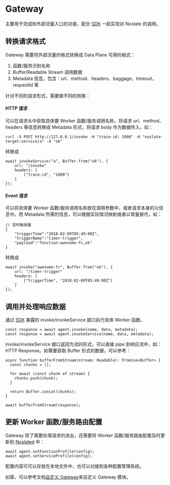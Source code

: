 # Gateway
主要用于完成和外部流量入口的对接，配合 [SDK](noslate_workers/references/sdk.md) 一起实现对 Noslate 的调用。

## 转换请求格式
Gateway 需要将外部流量的格式转换成 Data Plane 可用的格式：
1. 函数/服务识别名称
2. Buffer/Readable Stream 调用数据
3. Metadata 信息，包含：url、method、headers、baggage，timeout，requestId 等

针对不同的请求形式，需要做不同的转换：

#### HTTP 请求
可以在请求头中获取具体要 Worker 函数/服务调用名称，将请求 url、method、headers 等信息转换成 Metadata 形式，将请求 body 作为数据传入，如：
```
curl -X POST http://127.0.0.1/invoke -H "trace-id: 1000" -H "noslate-target:service|a" -d "ok"
```
转换成
```
await invokeService("a", Buffer.from("ok"), {
    url: "/invoke"
    headers: [
        ["trace-id", "1000"]
    ]
});
```

#### Event 请求
可以将具体要 Worker 函数/服务调用名称放在调用参数中，或者请求本身的元信息中。而 Metadata 所需的信息，可以根据实际情况映射或者以常量替代，如：
```
// 定时触发器
{
    "triggerTime":"2018-02-09T05:49:00Z",
    "triggerName":"timer-trigger",
    "payload":"function:awesome-fc,ok"
}            
```
转换成
```
await invoke("awesome-fc", Buffer.from("ok"), {
    url: "/timer-trigger"
    headers: [
        ["triggerTime", "2018-02-09T05:49:00Z"]
    ]
});
```

## 调用并处理响应数据
通过 [SDK](noslate_workers/references/sdk.md) 暴露的 invoke/invokeService 接口执行具体 Worker 函数。

```
const response = await agent.invoke(name, data, metadata);
const response = await agent.invokeService(name, data, metadata);
```

invoke/invokeService 接口返回为流的形式，可以直接 pipe 到响应流中，如：HTTP Response。如需要获取 Buffer 形式的数据，可以参考：
```
async function bufferFromStream(stream: Readable): Promise<Buffer> {
  const chunks = [];

  for await (const chunk of stream) {
    chunks.push(chunk);
  }

  return Buffer.concat(chunks);
}

await bufferFromStream(response);
```

## 更新 Worker 函数/服务路由配置
Gateway 除了需要处理请求的进出，还需要将 Worker 函数/服务路由配置及时更新到 [Noslated](noslate_workers/noslated/intro) 中：
```
await agent.setFunctionProfile(config);
await agent.setServiceProfile(config);
```
配置内容可可以存放在本地文件中，也可以对接到各种配置管理系统。

如需，可以参考文档[自定义 Gateway](noslate_workers/tutorials/custom_gateway.md)来自定义 Gateway 模块。
